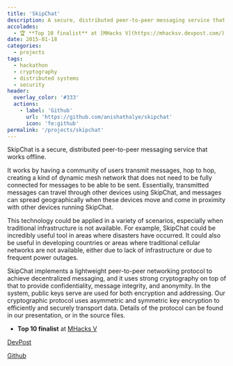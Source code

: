 ```yaml
---
title: 'SkipChat'
description: A secure, distributed peer-to-peer messaging service that works offline using mesh networking over a cryptographically secure protocol.
accolades:
  - 🏆 **Top 10 finalist** at [MHacks V](https://mhacksv.devpost.com/)
date: 2015-01-18
categories:
  - projects
tags:
  - hackathon
  - cryptography
  - distributed systems
  - security
header:
  overlay_color: '#333'
  actions:
    - label: 'Github'
      url: 'https://github.com/anishathalye/skipchat'
      icon: 'fe:github'
permalink: '/projects/skipchat'
---
```


SkipChat is a secure, distributed peer-to-peer messaging service that works offline.

It works by having a community of users transmit messages, hop to hop, creating a kind of dynamic mesh network that does not need to be fully connected for messages to be able to be sent. Essentially, transmitted messages can travel through other devices using SkipChat, and messages can spread geographically when these devices move and come in proximity with other devices running SkipChat.

This technology could be applied in a variety of scenarios, especially when traditional infrastructure is not available. For example, SkipChat could be incredibly useful tool in areas where disasters have occurred. It could also be useful in developing countries or areas where traditional cellular networks are not available, either due to lack of infrastructure or due to frequent power outages.

SkipChat implements a lightweight peer-to-peer networking protocol to achieve decentralized messaging, and it uses strong cryptography on top of that to provide confidentiality, message integrity, and anonymity. In the system, public keys serve are used for both encryption and addressing. Our cryptographic protocol uses asymmetric and symmetric key encryption to efficiently and securely transport data. Details of the protocol can be found in our presentation, or in the source files.

- **Top 10 finalist** at [MHacks V](https://mhacksv.devpost.com/)

[DevPost](https://devpost.com/software/skipchat)

[Github](https://github.com/anishathalye/skipchat)
